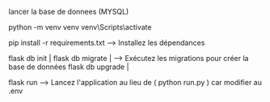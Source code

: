 lancer la base de donnees (MYSQL)

python -m venv venv
venv\Scripts\activate

pip install -r requirements.txt   -->  Installez les dépendances

flask db init          |
flask db migrate       |  -->   Exécutez les migrations pour créer la base de données
flask db upgrade       |

flask run   -->   Lancez l'application  au lieu de ( python run.py ) car modifier au .env
